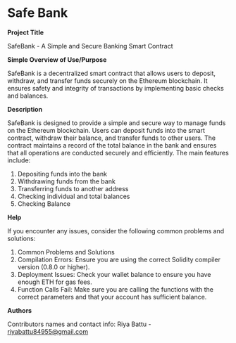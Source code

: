 # Safe Bank

**Project Title**

SafeBank - A Simple and Secure Banking Smart Contract

**Simple Overview of Use/Purpose**

SafeBank is a decentralized smart contract that allows users to deposit, withdraw, and transfer funds securely on the Ethereum blockchain. It ensures safety and integrity of transactions by implementing basic checks and balances.

**Description**

SafeBank is designed to provide a simple and secure way to manage funds on the Ethereum blockchain. Users can deposit funds into the smart contract, withdraw their balance, and transfer funds to other users. The contract maintains a record of the total balance in the bank and ensures that all operations are conducted securely and efficiently. The main features include:

1. Depositing funds into the bank
2. Withdrawing funds from the bank
3. Transferring funds to another address
4. Checking individual and total balances
5. Checking Balance

**Help**

If you encounter any issues, consider the following common problems and solutions:

1. Common Problems and Solutions
2. Compilation Errors: Ensure you are using the correct Solidity compiler version (0.8.0 or higher).
3. Deployment Issues: Check your wallet balance to ensure you have enough ETH for gas fees.
4. Function Calls Fail: Make sure you are calling the functions with the correct parameters and that your account has sufficient balance.

**Authors**

Contributors names and contact info:
Riya Battu - riyabattu84955@gmail.com
